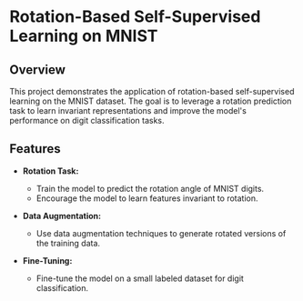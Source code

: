 # Rotation-Based Self-Supervised Learning on MNIST

## Overview

This project demonstrates the application of rotation-based self-supervised learning on the MNIST dataset. The goal is to leverage a rotation prediction task to learn invariant representations and improve the model's performance on digit classification tasks.

## Features

- **Rotation Task:**
  - Train the model to predict the rotation angle of MNIST digits.
  - Encourage the model to learn features invariant to rotation.

- **Data Augmentation:**
  - Use data augmentation techniques to generate rotated versions of the training data.

- **Fine-Tuning:**
  - Fine-tune the model on a small labeled dataset for digit classification.
